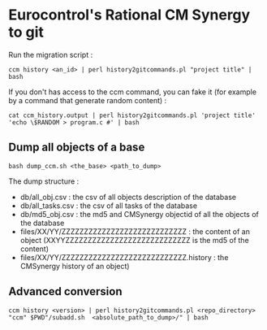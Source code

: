 # Eurocontrol's Rational CM Synergy to git

Run the migration script :

    ccm history <an_id> | perl history2gitcommands.pl "project title" | bash

If you don't has access to the ccm command, you can fake it (for example by a command that generate random content) :

    cat ccm_history.output | perl history2gitcommands.pl 'project title' 'echo \$RANDOM > program.c #' | bash

## Dump all objects of a base

    bash dump_ccm.sh <the_base> <path_to_dump>

The dump structure :

 - db/all_obj.csv : the csv of all objects description of the database
 - db/all_tasks.csv : the csv of all tasks of the database
 - db/md5_obj.csv : the md5 and CMSynergy objectid of all the objects of the database
 - files/XX/YY/ZZZZZZZZZZZZZZZZZZZZZZZZZZZZ : the content of an object (XXYYZZZZZZZZZZZZZZZZZZZZZZZZZZZZ is the md5 of the content)
 - files/XX/YY/ZZZZZZZZZZZZZZZZZZZZZZZZZZZZ.history : the CMSynergy history of an object)

## Advanced conversion

    ccm history <version> | perl history2gitcommands.pl <repo_directory> "ccm" $PWD"/subadd.sh  <absolute_path_to_dump>/" | bash

